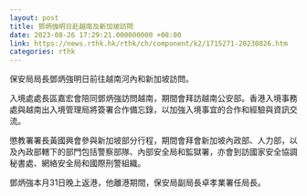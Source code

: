 ```yaml
---
layout: post
title: 鄧炳強明日赴越南及新加坡訪問
date: 2023-08-26 17:29:21.000000000 +08:00
link: https://news.rthk.hk/rthk/ch/component/k2/1715271-20230826.htm
categories: rthk
---
```


保安局局長鄧炳強明日前往越南河內和新加坡訪問。

入境處處長區嘉宏會陪同鄧炳強訪問越南，期間會拜訪越南公安部。香港入境事務處與越南出入境管理局將簽署合作備忘錄，以加強入境事宜的合作和經驗與資訊交流。

懲教署署長黃國興會參與新加坡部分行程，期間會拜會新加坡內政部、人力部，以及內政部轄下的部門包括警察部隊、內部安全局和監獄署，亦會到訪國家安全協調秘書處、網絡安全局和國際刑警組織。

鄧炳強本月31日晚上返港，他離港期間，保安局副局長卓孝業署任局長。
